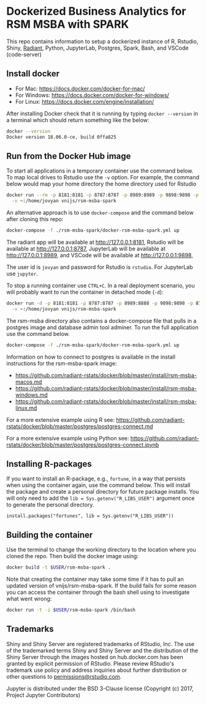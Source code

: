 Dockerized Business Analytics for RSM MSBA with SPARK
======================================================

This repo contains information to setup a dockerized instance of R, Rstudio, Shiny, [Radiant](https://radiant-rstats/radiant), Python, JupyterLab, Postgres, Spark, Bash, and VSCode (code-server)

## Install docker

* For Mac: https://docs.docker.com/docker-for-mac/
* For Windows: https://docs.docker.com/docker-for-windows/
* For Linux: https://docs.docker.com/engine/installation/

After installing Docker check that it is running by typing `docker --version` in a terminal which should return something like the below:

```bash
docker --version
Docker version 18.06.0-ce, build 0ffa825
```

## Run from the Docker Hub image

To start all applications in a temporary container use the command below. To map local drives to Rstudio use the `-v` option. For example, the command below would map your home directory the home directory used for Rstudio

```bash
docker run --rm -p 8181:8181 -p 8787:8787 -p 8989:8989 -p 9898:9898 -p 8765:8765 \
  -v ~:/home/jovyan vnijs/rsm-msba-spark
```

An alternative approach is to use `docker-compose` and the command below after cloning this repo:

```bash
docker-compose -f ./rsm-msba-spark/docker-rsm-msba-spark.yml up
```

The radiant app will be available at <a href="http://127.0.0.1:8181" target="_blank">http://127.0.0.1:8181</a>,  Rstudio will be available at <a href="http://127.0.0.1:8787" target="_blank">http://127.0.0.1:8787</a>, JupyterLab will be available at 
<a href="http://127.0.0.1:8989" target="_blank">http://127.0.0.1:8989</a>, and VSCode will be available at <a href="http://127.0.0.1:9898" target="_blank">http://127.0.0.1:9898</a>,


The user id is `jovyan` and password for Rstudio is `rstudio`. For JupyterLab use `jupyter`.

To stop a running container use `CTRL+C`. In a real deployment scenario, you will probably want to run the container in detached mode (`-d`):

```bash
docker run -d -p 8181:8181 -p 8787:8787 -p 8989:8888 -p 9898:9898 -p 8765:8765 \
  -v ~:/home/jovyan vnijs/rsm-msba-spark
```

The rsm-msba directory also contains a docker-compose file that pulls in a postgres image and database admin tool adminer. To run the full application use the command below. 

```sh
docker-compose -f ./rsm-msba-spark/docker-rsm-msba-spark.yml up
```

Information on how to connect to postgres is available in the install instructions for the rsm-msba-spark image:

* https://github.com/radiant-rstats/docker/blob/master/install/rsm-msba-macos.md
* https://github.com/radiant-rstats/docker/blob/master/install/rsm-msba-windows.md
* https://github.com/radiant-rstats/docker/blob/master/install/rsm-msba-linux.md

For a more extensive example using R see: https://github.com/radiant-rstats/docker/blob/master/postgres/postgres-connect.md

For a more extensive example using Python see: https://github.com/radiant-rstats/docker/blob/master/postgres/postgres-connect.ipynb

## Installing R-packages

If you want to install an R-package, e.g., `fortune`, in a way that persists when using the container again, use the command below. This will install the package and create a personal directory for future package installs. You will only need to add the `lib = Sys.getenv("R_LIBS_USER")` argument once to generate the personal directory.

```
install.packages("fortunes", lib = Sys.getenv("R_LIBS_USER"))
```

## Building the container

Use the terminal to change the working directory to the location where you cloned the repo. Then build the docker image using:

```sh
docker build -t $USER/rsm-msba-spark .
```

Note that creating the container may take some time if it has to pull an updated version of vnijs/rsm-msba-spark. If the build fails for some reason you can access the container through the bash shell using to investigate what went wrong:

```sh
docker run -t -i $USER/rsm-msba-spark /bin/bash
```

## Trademarks

Shiny and Shiny Server are registered trademarks of RStudio, Inc. The use of the trademarked terms Shiny and Shiny Server and the distribution of the Shiny Server through the images hosted on hub.docker.com has been granted by explicit permission of RStudio. Please review RStudio's trademark use policy and address inquiries about further distribution or other questions to permissions@rstudio.com.

Jupyter is distributed under the BSD 3-Clause license (Copyright (c) 2017, Project Jupyter Contributors)

